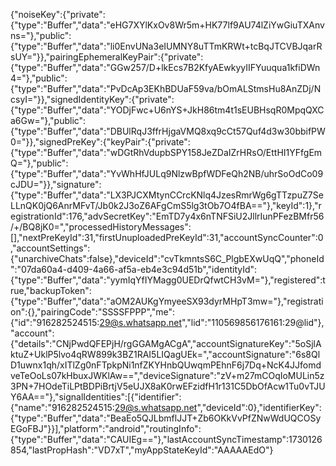 {"noiseKey":{"private":{"type":"Buffer","data":"eHG7XYlKxOv8Wr5m+HK77lf9AU74lZiYwGiuTXAnvns="},"public":{"type":"Buffer","data":"li0EnvUNa3eIUMNY8uTTmKRWt+tcBqJTCVBJqarRsUY="}},"pairingEphemeralKeyPair":{"private":{"type":"Buffer","data":"GGw257/D+lkEcs7B2KfyAEwkyyIIFYuuqua1kfiDWn4="},"public":{"type":"Buffer","data":"PvDcAp3EKhBDUaF59va/bOmALStmsHu8AnZDj/NcsyI="}},"signedIdentityKey":{"private":{"type":"Buffer","data":"YODjFwc+U6nYS+JkH86tm4t1sEUBHsqR0MpqQXCa6Gw="},"public":{"type":"Buffer","data":"DBUlRqJ3ffrHjgaVMQ8xq9cCt57Quf4d3w30bbifPW0="}},"signedPreKey":{"keyPair":{"private":{"type":"Buffer","data":"wDGtRhVdupbSPY158JeZDaIZrHRsO/EttHI1YFfgEmQ="},"public":{"type":"Buffer","data":"YvWhHfJULq9NlzwBpfWDFeQh2NB/uhrSoOdCo09cJDU="}},"signature":{"type":"Buffer","data":"LX3PJCXMtynCCrcKNlq4JzesRmrWg6gTTzpuZ7SeLLnQK0jQ6AnrMFvT/Jb0k2J3oZ6AFgCmS5lg3tOb7O4fBA=="},"keyId":1},"registrationId":176,"advSecretKey":"EmTD7y4x6nTNFSiU2JllrIunPFezBMfr56/+/BQ8jK0=","processedHistoryMessages":[],"nextPreKeyId":31,"firstUnuploadedPreKeyId":31,"accountSyncCounter":0,"accountSettings":{"unarchiveChats":false},"deviceId":"cvTkmntsS6C_PlgbEXwUqQ","phoneId":"07da60a4-d409-4a66-af5a-eb4e3c94d51b","identityId":{"type":"Buffer","data":"yymIqYfIYMagg0UEDrQfwtCH3vM="},"registered":true,"backupToken":{"type":"Buffer","data":"aOM2AUKgYmyeeSX93dyrMHpT3mw="},"registration":{},"pairingCode":"SSSSFPPP","me":{"id":"916282524515:29@s.whatsapp.net","lid":"110569856176161:29@lid"},"account":{"details":"CNjPwdQFEPjH/rgGGAMgACgA","accountSignatureKey":"5oSjlAktuZ+UklP5lvo4qRW899k3BZ1RAI5LIQagUEk=","accountSignature":"6s8QlD1uwnx1qh/xITlZg0nFTpkpNi1nfZKYHnbQUwqmPEhnF6j7Dq+NcK4JJfomdveTeOoLs07kHbuxJWKlAw==","deviceSignature":"zV+m27mCOqIoMULin5z3PN+7HOdeTiLPtBDPiBrtjV5eUJX8aK0rwEFzidfH1r131C5DbOfAcw1Tu0vTJUY6AA=="},"signalIdentities":[{"identifier":{"name":"916282524515:29@s.whatsapp.net","deviceId":0},"identifierKey":{"type":"Buffer","data":"BeaEo5QJLbmflJJT+Zb6OKkVvPfZNwWdUQCOSyEGoFBJ"}}],"platform":"android","routingInfo":{"type":"Buffer","data":"CAUIEg=="},"lastAccountSyncTimestamp":1730126854,"lastPropHash":"VD7xT","myAppStateKeyId":"AAAAAEdO"}
